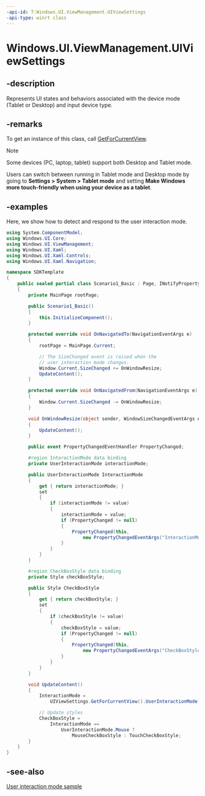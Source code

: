 ```yaml
---
-api-id: T:Windows.UI.ViewManagement.UIViewSettings
-api-type: winrt class
---
```


<!-- Class syntax.
public class UIViewSettings : Windows.UI.ViewManagement.IUIViewSettings
-->

# Windows.UI.ViewManagement.UIViewSettings

## -description
Represents UI states and behaviors associated with the device mode (Tablet or Desktop) and input device type.

## -remarks
To get an instance of this class, call [GetForCurrentView](uiviewsettings_getforcurrentview_1363600702.md).


> [!NOTE]
> Some devices (PC, laptop, tablet) support both Desktop and Tablet mode.

Users can switch between running in Tablet mode and Desktop mode by going to **Settings &gt; System &gt; Tablet mode** and setting **Make Windows more touch-friendly when using your device as a tablet**.

## -examples

Here, we show how to detect and respond to the user interaction mode.

```csharp
using System.ComponentModel;
using Windows.UI.Core;
using Windows.UI.ViewManagement;
using Windows.UI.Xaml;
using Windows.UI.Xaml.Controls;
using Windows.UI.Xaml.Navigation;

namespace SDKTemplate
{
    public sealed partial class Scenario1_Basic : Page, INotifyPropertyChanged
    {
        private MainPage rootPage;

        public Scenario1_Basic()
        {
            this.InitializeComponent();
        }

        protected override void OnNavigatedTo(NavigationEventArgs e)
        {
            rootPage = MainPage.Current;

            // The SizeChanged event is raised when the
            // user interaction mode changes.
            Window.Current.SizeChanged += OnWindowResize;
            UpdateContent();
        }

        protected override void OnNavigatedFrom(NavigationEventArgs e)
        {
            Window.Current.SizeChanged -= OnWindowResize;
        }

        void OnWindowResize(object sender, WindowSizeChangedEventArgs e)
        {
            UpdateContent();
        }

        public event PropertyChangedEventHandler PropertyChanged;

        #region InteractionMode data binding
        private UserInteractionMode interactionMode;

        public UserInteractionMode InteractionMode
        {
            get { return interactionMode; }
            set
            {
                if (interactionMode != value)
                {
                    interactionMode = value;
                    if (PropertyChanged != null)
                    {
                        PropertyChanged(this, 
                            new PropertyChangedEventArgs("InteractionMode"));
                    }
                }
            }
        }

        #region CheckBoxStyle data binding
        private Style checkBoxStyle;

        public Style CheckBoxStyle
        {
            get { return checkBoxStyle; }
            set
            {
                if (checkBoxStyle != value)
                {
                    checkBoxStyle = value;
                    if (PropertyChanged != null)
                    {
                        PropertyChanged(this, 
                            new PropertyChangedEventArgs("CheckBoxStyle"));
                    }
                }
            }
        }

        void UpdateContent()
        {
            InteractionMode = 
                UIViewSettings.GetForCurrentView().UserInteractionMode;

            // Update styles
            CheckBoxStyle = 
                InteractionMode == 
                    UserInteractionMode.Mouse ? 
                        MouseCheckBoxStyle : TouchCheckBoxStyle;
        }
    }
}
```

## -see-also

[User interaction mode sample](https://github.com/microsoft/Windows-universal-samples/tree/fe8567faf2efdea3672c2ba642ba7b925ff6467e/Samples/UserInteractionMode)
